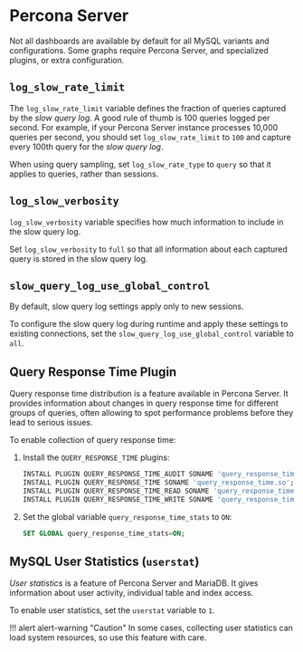 # Percona Server

Not all dashboards are available by default for all MySQL variants and configurations. Some graphs require Percona Server, and specialized plugins, or extra configuration.

## `log_slow_rate_limit`

The `log_slow_rate_limit` variable defines the fraction of queries captured by the *slow query log*.  A good rule of thumb is 100 queries logged per second.  For example, if your Percona Server instance processes 10,000 queries per second, you should set `log_slow_rate_limit` to `100` and capture every 100th query for the *slow query log*.

When using query sampling, set `log_slow_rate_type` to `query` so that it applies to queries, rather than sessions.

## `log_slow_verbosity`

`log_slow_verbosity` variable specifies how much information to include in the slow query log.

Set `log_slow_verbosity` to `full` so that all information about each captured query is stored in the slow query log.

## `slow_query_log_use_global_control`

By default, slow query log settings apply only to new sessions.

To configure the slow query log during runtime and apply these settings to existing connections, set the `slow_query_log_use_global_control` variable to `all`.

## Query Response Time Plugin

Query response time distribution is a feature available in Percona Server.  It
provides information about changes in query response time for different groups
of queries, often allowing to spot performance problems before they lead to
serious issues.

To enable collection of query response time:

1. Install the `QUERY_RESPONSE_TIME` plugins:

    ```sql
    INSTALL PLUGIN QUERY_RESPONSE_TIME_AUDIT SONAME 'query_response_time.so';
    INSTALL PLUGIN QUERY_RESPONSE_TIME SONAME 'query_response_time.so';
    INSTALL PLUGIN QUERY_RESPONSE_TIME_READ SONAME 'query_response_time.so';
    INSTALL PLUGIN QUERY_RESPONSE_TIME_WRITE SONAME 'query_response_time.so';
    ```

2. Set the global variable `query_response_time_stats` to `ON`:

    ```sql
    SET GLOBAL query_response_time_stats=ON;
    ```

## MySQL User Statistics (`userstat`)

*User statistics* is a feature of Percona Server and MariaDB.  It gives information about user activity, individual table and index access.

To enable user statistics, set the `userstat` variable to `1`.

!!! alert alert-warning "Caution"
	In some cases, collecting user statistics can load system resources, so use this feature with care.

